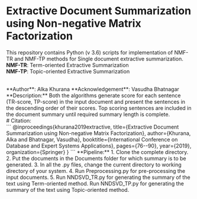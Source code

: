 <h1>Extractive Document Summarization using Non-negative Matrix Factorization</h1>

This repository contains Python (v 3.6) scripts for implementation of NMF-TR and NMF-TP methods for Single document extractive summarization.
<br/>
**NMF-TR**: Term-oriented Extractive Summarization
<br/>
**NMF-TP**: Topic-oriented Extractive Summarization

<br/>
**Author**:  Alka Khurana
**Acknowledgement**: Vasudha Bhatnagar
<br/>
**Description:**
Both the algorithms generate score for each sentence (TR-score, TP-score) in the input document and present the sentences in the descending order of their scores.
Top scoring sentences are included in the document summary until required summary length is complete. 
<br/>
# Citation:
<br/>
```
@inproceedings{khurana2019extractive,
  title={Extractive Document Summarization using Non-negative Matrix Factorization},
  author={Khurana, Alka and Bhatnagar, Vasudha},
  booktitle={International Conference on Database and Expert Systems Applications},
  pages={76--90},
  year={2019},
  organization={Springer}
}
```
**Pipeline:**
1. Clone the complete directory.
2. Put the documents in the Documents folder for which summary is to be generated.
3. In all the .py files, change the current directory to working directory of your system.
4. Run Preprocessing.py for pre-processing the input documents.
5. Run NNDSVD_TR.py  for generating the summary of the text using Term-oriented method. Run NNDSVD_TP.py  for generating the summary of the text using Topic-oriented method.

